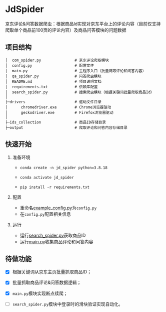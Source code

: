 # JdSpider

京东评论&问答数据爬虫：根据商品Id实现对京东平台上的评论内容（目前仅支持爬取单个商品前100页的评论内容）及商品问答模块的问题数据

## 项目结构

```
│  com_spider.py               # 京东评论爬取模块
│  config.py                   # 配置文件
│  main.py                     # 主程序入口（批量爬取评论和问答内容）
│  qa_spider.py                # 问答爬虫模块
│  README.md                   # 项目说明文档
│  requirements.txt            # 依赖库配置
│  search_spider.py            # 搜索爬虫模块（根据关键词批量爬取商品Id）
│
├─drivers                      # 驱动文件目录
│      chromedriver.exe        # Chrome浏览器驱动
│      geckodriver.exe         # Firefox浏览器驱动
│
├─ids_collection               # 商品ID存储目录
├─output                       # 爬取评论和问答内容存储目录

```

## 快速开始

1. 准备环境

   * `conda create -n jd_spider python=3.8.18`

   * `conda activate jd_spider`

   * `pip install -r requirements.txt`

2. 配置

   - 重命名[example_config.py](./example_config.py)为`config.py`
   - 在`config.py`配置相关信息

3. 运行

   - 运行[search_spider.py](./search_spider.py)获取商品ID
   - 运行[main.py](./main.py)收集商品评论和问答内容

## 待做功能

- [x] 根据关键词从京东主页批量抓取商品ID；
- [x] 批量抓取商品评论&问答数据逻辑；
- [x] `main.py`模块实现断点续爬；
- [ ] `search_spider.py`模块中登录时的滑块验证实现自动化。

